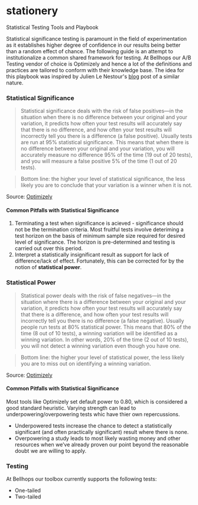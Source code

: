 # stationery
Statistical Testing Tools and Playbook

Statistical significance testing is paramount in the field of experimentation as it establishes higher degree of confidence in our results being better than a random effect of chance. The following guide is an attempt to institutionalize a common shared framework for testing. At Bellhops our A/B Testing vendor of choice is Optimizely and hence a lot of the definitions and practices are tailored to conform with their knowledge base. The idea for this playbook was inspired by Julien Le Nestour's [blog](https://julienlenestour.com/maths-behind-minimum-sample-size-ab-testing/) post of a similar nature.

### Statistical Significance
> Statistical significance deals with the risk of false positives—in the situation when there is no difference between your original and your variation, it predicts how often your test results will accurately say that there is no difference, and how often your test results will incorrectly tell you there is a difference (a false positive). Usually tests are run at 95% statistical significance. This means that when there is no difference between your original and your variation, you will accurately measure no difference 95% of the time (19 out of 20 tests), and you will measure a false positive 5% of the time (1 out of 20 tests).

> Bottom line: the higher your level of statistical significance, the less likely you are to conclude that your variation is a winner when it is not.

Source: [Optimizely](https://help.optimizely.com/Analyze_Results/How_long_to_run_a_test)

#### Common Pitfalls with Statistical Significance
1. Terminating a test when significance is acieved - significance should not be the termination criteria. Most fruitful tests involve deteriming a test horizon on the basis of minimum sample size required for desired level of significance. The horizon is pre-determined and testing is carried out over this period.
2. Interpret a statistically insignificant result as support for lack of difference/lack of effect. Fortunately, this can be corrected for by the notion of **statistical power**.

### Statistical Power
> Statistical power deals with the risk of false negatives—in the situation where there is a difference between your original and your variation, it predicts how often your test results will accurately say that there is a difference, and how often your test results will incorrectly tell you there is no difference (a false negative). Usually people run tests at 80% statistical power. This means that 80% of the time (8 out of 10 tests), a winning variation will be identified as a winning variation. In other words, 20% of the time (2 out of 10 tests), you will not detect a winning variation even though you have one.

> Bottom line: the higher your level of statistical power, the less likely you are to miss out on identifying a winning variation.

Source: [Optimizely](https://help.optimizely.com/Analyze_Results/How_long_to_run_a_test)

#### Common Pitfalls with Statistical Significance
Most tools like Optimizely set default power to 0.80, which is considered a good standard heuristic. Varying strength can lead to underpowering/overpowering tests whic have thier own repercussions.
+ Underpowered tests increase the chance to detect a statistically significant (and often practically significant) result where there is none.
+ Overpowering a study leads to most likely wasting money and other resources when we’ve already proven our point beyond the reasonable doubt we are willing to apply.

### Testing
At Bellhops our toolbox currently supports the following tests:
+ One-tailed
+ Two-tailed 

